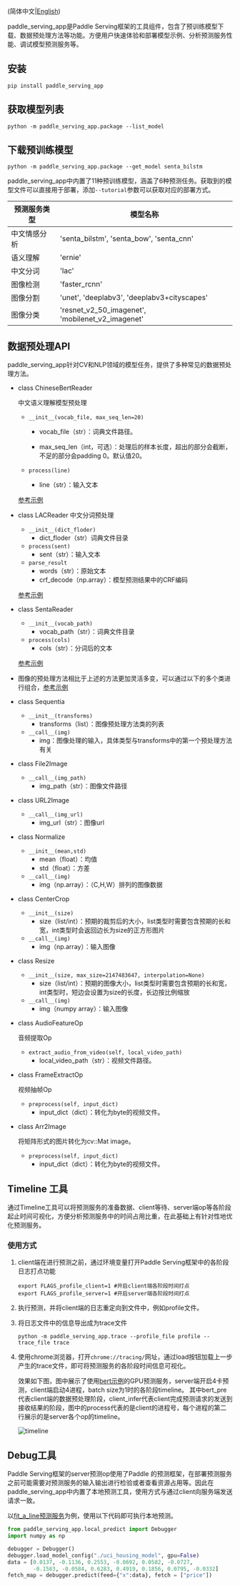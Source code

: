 (简体中文|[English](./README.md))

paddle_serving_app是Paddle Serving框架的工具组件，包含了预训练模型下载、数据预处理方法等功能。方便用户快速体验和部署模型示例、分析预测服务性能、调试模型预测服务等。

## 安装

```shell
pip install paddle_serving_app
```

## 获取模型列表

```shell
python -m paddle_serving_app.package --list_model
```

## 下载预训练模型

```shell
python -m paddle_serving_app.package --get_model senta_bilstm
```

paddle_serving_app中内置了11种预训练模型，涵盖了6种预测任务。获取到的模型文件可以直接用于部署，添加`--tutorial`参数可以获取对应的部署方式。

| 预测服务类型 | 模型名称                                         |
| ------------ | ------------------------------------------------ |
| 中文情感分析 | 'senta_bilstm', 'senta_bow', 'senta_cnn'         |
| 语义理解     | 'ernie'                                          |
| 中文分词     | 'lac'                                            |
| 图像检测     | 'faster_rcnn'                                    |
| 图像分割     | 'unet', 'deeplabv3', 'deeplabv3+cityscapes'                              |
| 图像分类     | 'resnet_v2_50_imagenet', 'mobilenet_v2_imagenet' |

## 数据预处理API

paddle_serving_app针对CV和NLP领域的模型任务，提供了多种常见的数据预处理方法。

- class ChineseBertReader 
  
    中文语义理解模型预处理

  - `__init__(vocab_file, max_seq_len=20)`

    - vocab_file（str）：词典文件路径。

    - max_seq_len（int，可选）：处理后的样本长度，超出的部分会截断，不足的部分会padding 0。默认值20。

  - `process(line)`
    - line（str）：输入文本

  [参考示例](../examples/bert/bert_client.py)

- class LACReader 中文分词预处理

  - `__init__(dict_floder)`
    - dict_floder（str）词典文件目录
  - `process(sent)`
    - sent（str）：输入文本
  - `parse_result`
    - words（str）：原始文本
    - crf_decode（np.array）：模型预测结果中的CRF编码

  [参考示例](../examples/lac/lac_web_service.py)

- class SentaReader

  - `__init__(vocab_path)`
    - vocab_path（str）：词典文件目录
  - `process(cols)`
    - cols（str）：分词后的文本

  [参考示例](../examples/senta/senta_web_service.py)

- 图像的预处理方法相比于上述的方法更加灵活多变，可以通过以下的多个类进行组合，[参考示例](../examples/imagenet/resnet50_rpc_client.py)

- class Sequentia

  - `__init__(transforms)`
    - transforms（list）：图像预处理方法类的列表
  - `__call__(img)`
    - img：图像处理的输入，具体类型与transforms中的第一个预处理方法有关

- class File2Image

  - `__call__(img_path)`
    - img_path（str）：图像文件路径

- class URL2Image

  - `__call__(img_url)`
    - img_url（str）：图像url

- class Normalize

  - `__init__(mean,std)`
    - mean（float）：均值
    - std（float）：方差
  - `__call__(img)`
    - img（np.array）：（C,H,W）排列的图像数据

- class CenterCrop

  - `__init__(size)`
    - size（list/int）：预期的裁剪后的大小，list类型时需要包含预期的长和宽，int类型时会返回边长为size的正方形图片
  - `__call__(img)`
    - img（np.array）：输入图像

- class Resize

  - `__init__(size, max_size=2147483647, interpolation=None)`
    - size（list/int）：预期的图像大小，list类型时需要包含预期的长和宽，int类型时，短边会设置为size的长度，长边按比例缩放
  - `__call__(img)`
    - img（numpy array）：输入图像

- class AudioFeatureOp
    
    音频提取Op

  - `extract_audio_from_video(self, local_video_path)`
    - local_video_path（str）：视频文件路径。

- class FrameExtractOp
    
    视频抽帧Op

  - `preprocess(self, input_dict)`
    - input_dict（dict）：转化为byte的视频文件。

- class Arr2Image
    
    将矩阵形式的图片转化为cv::Mat image。

  - `preprocess(self, input_dict)`
    - input_dict（dict）：转化为byte的视频文件。

## Timeline 工具

通过Timeline工具可以将预测服务的准备数据、client等待、server端op等各阶段起止时间可视化，方便分析预测服务中的时间占用比重，在此基础上有针对性地优化预测服务。

### 使用方式

1. client端在进行预测之前，通过环境变量打开Paddle Serving框架中的各阶段日志打点功能

   ```shell
   export FLAGS_profile_client=1 #开启client端各阶段时间打点
   export FLAGS_profile_server=1 #开启server端各阶段时间打点
   ```

2. 执行预测，并将client端的日志重定向到文件中，例如profile文件。

3. 将日志文件中的信息导出成为trace文件

   ```shell
   python -m paddle_serving_app.trace --profile_file profile --trace_file trace
   ```

4. 使用chrome浏览器，打开`chrome://tracing/`网址，通过load按钮加载上一步产生的trace文件，即可将预测服务的各阶段时间信息可视化。

   效果如下图，图中展示了使用[bert示例](https://github.com/PaddlePaddle/Serving/tree/develop/python/examples/bert)的GPU预测服务，server端开启4卡预测，client端启动4进程，batch size为1时的各阶段timeline。
其中bert_pre代表client端的数据预处理阶段，client_infer代表client完成预测请求的发送到接收结果的阶段，图中的process代表的是client的进程号，每个进程的第二行展示的是server各个op的timeline。

   ![timeline](../../doc/timeline-example.png)

## Debug工具

Paddle Serving框架的server预测op使用了Paddle 的预测框架，在部署预测服务之前可能需要对预测服务的输入输出进行检验或者查看资源占用等。因此在paddle_serving_app中内置了本地预测工具，使用方式与通过client向服务端发送请求一致。

以[fit_a_line预测服务](../examples/fit_a_line)为例，使用以下代码即可执行本地预测。

```python
from paddle_serving_app.local_predict import Debugger
import numpy as np

debugger = Debugger()
debugger.load_model_config("./uci_housing_model", gpu=False)
data = [0.0137, -0.1136, 0.2553, -0.0692, 0.0582, -0.0727,
        -0.1583, -0.0584, 0.6283, 0.4919, 0.1856, 0.0795, -0.0332]
fetch_map = debugger.predict(feed={"x":data}, fetch = ["price"])
```
